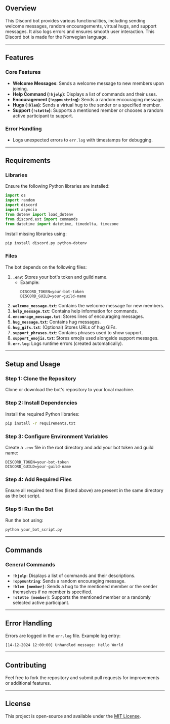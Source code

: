 ## Overview
This Discord bot provides various functionalities, including sending welcome messages, random encouragements, virtual hugs, and support messages. It also logs errors and ensures smooth user interaction. This Discord bot is made for the Norwegian language.

---

## Features

### Core Features
- **Welcome Messages**: Sends a welcome message to new members upon joining.
- **Help Command (`!hjelp`)**: Displays a list of commands and their uses.
- **Encouragement (`!oppmuntring`)**: Sends a random encouraging message.
- **Hugs (`!klem`)**: Sends a virtual hug to the sender or a specified member.
- **Support (`!støtte`)**: Supports a mentioned member or chooses a random active participant to support.

### Error Handling
- Logs unexpected errors to `err.log` with timestamps for debugging.

---

## Requirements

### Libraries
Ensure the following Python libraries are installed:
```python
import os
import random
import discord
import asyncio
from dotenv import load_dotenv
from discord.ext import commands
from datetime import datetime, timedelta, timezone
```
Install missing libraries using:
```bash
pip install discord.py python-dotenv
```

### Files
The bot depends on the following files:
1. **`.env`**: Stores your bot's token and guild name.
   - Example:
     ```env
     DISCORD_TOKEN=your-bot-token
     DISCORD_GUILD=your-guild-name
     ```
2. **`welcome_message.txt`**: Contains the welcome message for new members.
3. **`help_message.txt`**: Contains help information for commands.
4. **`encourage_message.txt`**: Stores lines of encouraging messages.
5. **`hug_message.txt`**: Contains hug messages.
6. **`hug_gifs.txt`**: (Optional) Stores URLs of hug GIFs.
7. **`support_phrases.txt`**: Contains phrases used to show support.
8. **`support_emojis.txt`**: Stores emojis used alongside support messages.
9. **`err.log`**: Logs runtime errors (created automatically).

---

## Setup and Usage

### Step 1: Clone the Repository
Clone or download the bot's repository to your local machine.

### Step 2: Install Dependencies
Install the required Python libraries:
```bash
pip install -r requirements.txt
```

### Step 3: Configure Environment Variables
Create a `.env` file in the root directory and add your bot token and guild name:
```env
DISCORD_TOKEN=your-bot-token
DISCORD_GUILD=your-guild-name
```

### Step 4: Add Required Files
Ensure all required text files (listed above) are present in the same directory as the bot script.

### Step 5: Run the Bot
Run the bot using:
```bash
python your_bot_script.py
```

---

## Commands

### General Commands
- **`!hjelp`**: Displays a list of commands and their descriptions.
- **`!oppmuntring`**: Sends a random encouraging message.
- **`!klem [member]`**: Sends a hug to the mentioned member or the sender themselves if no member is specified.
- **`!støtte [member]`**: Supports the mentioned member or a randomly selected active participant.

---

## Error Handling
Errors are logged in the `err.log` file. Example log entry:
```log
[14-12-2024 12:00:00] Unhandled message: Hello World
```

---

## Contributing
Feel free to fork the repository and submit pull requests for improvements or additional features.

---

## License
This project is open-source and available under the [MIT License](LICENSE).

